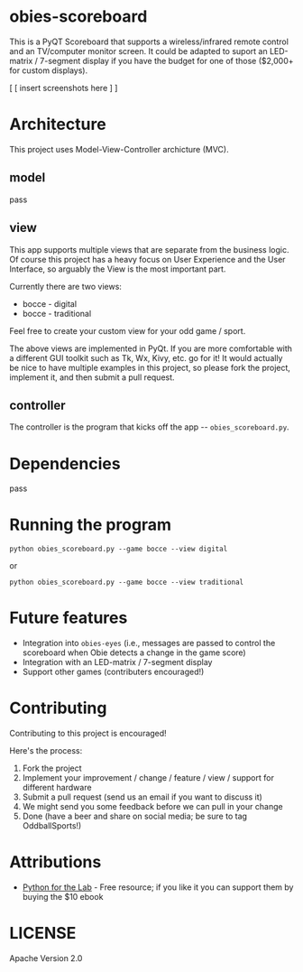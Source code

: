 # obies-scoreboard

This is a PyQT Scoreboard that supports a wireless/infrared remote control and an TV/computer monitor screen.  It could be adapted to suport an LED-matrix / 7-segment display if you have the budget for one of those (\$2,000+ for custom displays).

[ [ insert screenshots here ] ]

# Architecture

This project uses Model-View-Controller archicture (MVC).

## model

pass

## view

This app supports multiple views that are separate from the business logic.  Of course this project has a heavy focus on User Experience and the User Interface, so arguably the View is the most important part.

Currently there are two views:

* bocce - digital
* bocce - traditional

Feel free to create your custom view for your odd game / sport.  

The above views are implemented in PyQt. If you are more comfortable with a different GUI toolkit such as Tk, Wx, Kivy, etc. go for it!  It would actually be nice to have multiple examples in this project, so please fork the project, implement it, and then submit a pull request.


## controller

The controller is the program that kicks off the app -- `obies_scoreboard.py`.

# Dependencies

pass

# Running the program

```
python obies_scoreboard.py --game bocce --view digital
```

or

```
python obies_scoreboard.py --game bocce --view traditional
```

# Future features

* Integration into `obies-eyes` (i.e., messages are passed to control the scoreboard when Obie detects a change in the game score)
* Integration with an LED-matrix / 7-segment display
* Support other games (contributers encouraged!)

# Contributing

Contributing to this project is encouraged!

Here's the process:

1. Fork the project
2. Implement your improvement / change / feature / view / support for different hardware
3. Submit a pull request (send us an email if you want to discuss it)
4. We might send you some feedback before we can pull in your change
5. Done (have a beer and share on social media; be sure to tag OddballSports!)

# Attributions

* [Python for the Lab](https://wwww.pythonforthelab.com) - Free resource; if you like it you can support them by buying the \$10 ebook

# LICENSE

Apache Version 2.0
